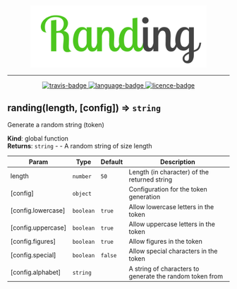 <p align="center">
    <img src=".github/logo.png" alt="logo" width="400">
</p>

-------


<p align="center">
    <a href="https://travis-ci.com/CorentinTh/randing">
        <img src="https://travis-ci.com/CorentinTh/randing.svg?token=9AFtbFzoBgurrPixVEqi&branch=master" alt="travis-badge">
    </a>
    <a href="https://travis-ci.com/CorentinTh/randing">
        <img src="https://img.shields.io/github/languages/top/CorentinTh/randing.svg?style=flat" alt="language-badge">
    </a>
    <a href="LICENCE">
        <img src="https://img.shields.io/github/license/CorentinTh/randing.svg?style=flat" alt="licence-badge">
    </a>
</p>





<!-- doc begin -->

<a name="randing"></a>

## randing(length, [config]) ⇒ <code>string</code>
Generate a random string (token)

**Kind**: global function  
**Returns**: <code>string</code> - - A random string of size length  

| Param | Type | Default | Description |
| --- | --- | --- | --- |
| length | <code>number</code> | <code>50</code> | Length (in character) of the returned string |
| [config] | <code>object</code> |  | Configuration for the token generation |
| [config.lowercase] | <code>boolean</code> | <code>true</code> | Allow lowercase letters in the token |
| [config.uppercase] | <code>boolean</code> | <code>true</code> | Allow uppercase letters in the token |
| [config.figures] | <code>boolean</code> | <code>true</code> | Allow figures in the token |
| [config.special] | <code>boolean</code> | <code>false</code> | Allow special characters in the token |
| [config.alphabet] | <code>string</code> |  | A string of characters to generate the random token from |



<!-- doc end -->
